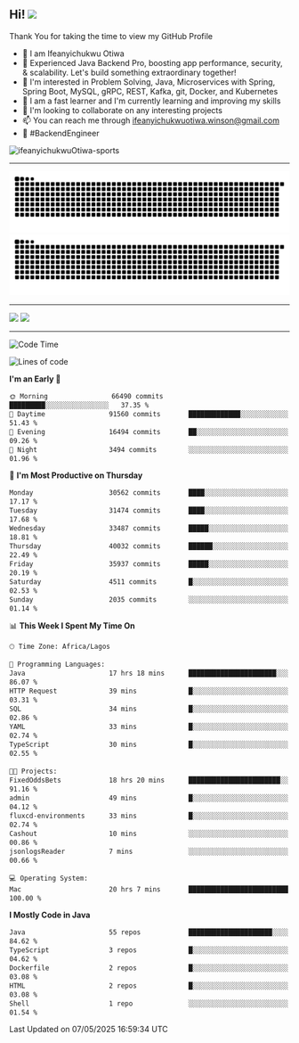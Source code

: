 <!-- BLOG-POST-LIST:START --><!-- BLOG-POST-LIST:END -->

## Hi! <img src="https://media.giphy.com/media/hvRJCLFzcasrR4ia7z/giphy.gif" width="4%"> 

Thank You for taking the time to view my GitHub Profile

- 👋 I am Ifeanyichukwu Otiwa
- 🚀 Experienced Java Backend Pro, boosting app performance, security, & scalability. Let's build something extraordinary together!
- 👀 I'm interested in Problem Solving, Java, Microservices with Spring, Spring Boot, MySQL, gRPC, REST, Kafka, git, Docker, and Kubernetes
- 🌱 I am a fast learner and I'm currently learning and improving my skills
- 💞️ I'm looking to collaborate on any interesting projects
- 📫 You can reach me through ifeanyichukwuotiwa.winson@gmail.com
- 🚀 #BackendEngineer

<p align="left" marginTop="10px"> <img src="https://komarev.com/ghpvc/?username=ifeanyichukwuOtiwa-sports&label=Profile%20views&color=0e75b6&style=for-the-badge" alt="ifeanyichukwuOtiwa-sports" /> </p>

***

<!--🐍📈SNAKEGRAPH / 🌐WEBSITE: https://github.com/Platane/snk -->
![github contribution grid snake animation](https://raw.githubusercontent.com/ifeanyichukwuOtiwa-sports/ifeanyichukwuOtiwa-sports/output/github-contribution-grid-snake-dark.svg#gh-dark-mode-only)![github contribution grid snake animation](https://raw.githubusercontent.com/ifeanyichukwuOtiwa-sports/ifeanyichukwuOtiwa-sports/output/github-contribution-grid-snake.svg#gh-light-mode-only)

***

<p float="left">
  <img float="left" src="https://github-readme-stats.vercel.app/api?username=ifeanyichukwuOtiwa-sports&count_private=true&include_all_commits=true&theme=react&show_icons=true" />
  <img float="right" src="https://github-readme-stats.vercel.app/api/top-langs/?username=ifeanyichukwuOtiwa-sports&layout=compact&show_icons=true&theme=react" /> 
</p>

***



<!--START_SECTION:waka-->
![Code Time](http://img.shields.io/badge/Code%20Time-3%2C667%20hrs%2052%20mins-blue)

![Lines of code](https://img.shields.io/badge/From%20Hello%20World%20I%27ve%20Written-49.3%20million%20lines%20of%20code-blue)

**I'm an Early 🐤** 

```text
🌞 Morning                66490 commits       █████████░░░░░░░░░░░░░░░░   37.35 % 
🌆 Daytime                91560 commits       █████████████░░░░░░░░░░░░   51.43 % 
🌃 Evening                16494 commits       ██░░░░░░░░░░░░░░░░░░░░░░░   09.26 % 
🌙 Night                  3494 commits        ░░░░░░░░░░░░░░░░░░░░░░░░░   01.96 % 
```
📅 **I'm Most Productive on Thursday** 

```text
Monday                   30562 commits       ████░░░░░░░░░░░░░░░░░░░░░   17.17 % 
Tuesday                  31474 commits       ████░░░░░░░░░░░░░░░░░░░░░   17.68 % 
Wednesday                33487 commits       █████░░░░░░░░░░░░░░░░░░░░   18.81 % 
Thursday                 40032 commits       ██████░░░░░░░░░░░░░░░░░░░   22.49 % 
Friday                   35937 commits       █████░░░░░░░░░░░░░░░░░░░░   20.19 % 
Saturday                 4511 commits        █░░░░░░░░░░░░░░░░░░░░░░░░   02.53 % 
Sunday                   2035 commits        ░░░░░░░░░░░░░░░░░░░░░░░░░   01.14 % 
```


📊 **This Week I Spent My Time On** 

```text
🕑︎ Time Zone: Africa/Lagos

💬 Programming Languages: 
Java                     17 hrs 18 mins      ██████████████████████░░░   86.07 % 
HTTP Request             39 mins             █░░░░░░░░░░░░░░░░░░░░░░░░   03.31 % 
SQL                      34 mins             █░░░░░░░░░░░░░░░░░░░░░░░░   02.86 % 
YAML                     33 mins             █░░░░░░░░░░░░░░░░░░░░░░░░   02.74 % 
TypeScript               30 mins             █░░░░░░░░░░░░░░░░░░░░░░░░   02.55 % 

🐱‍💻 Projects: 
FixedOddsBets            18 hrs 20 mins      ███████████████████████░░   91.16 % 
admin                    49 mins             █░░░░░░░░░░░░░░░░░░░░░░░░   04.12 % 
fluxcd-environments      33 mins             █░░░░░░░░░░░░░░░░░░░░░░░░   02.74 % 
Cashout                  10 mins             ░░░░░░░░░░░░░░░░░░░░░░░░░   00.86 % 
jsonlogsReader           7 mins              ░░░░░░░░░░░░░░░░░░░░░░░░░   00.66 % 

💻 Operating System: 
Mac                      20 hrs 7 mins       █████████████████████████   100.00 % 
```

**I Mostly Code in Java** 

```text
Java                     55 repos            █████████████████████░░░░   84.62 % 
TypeScript               3 repos             █░░░░░░░░░░░░░░░░░░░░░░░░   04.62 % 
Dockerfile               2 repos             █░░░░░░░░░░░░░░░░░░░░░░░░   03.08 % 
HTML                     2 repos             █░░░░░░░░░░░░░░░░░░░░░░░░   03.08 % 
Shell                    1 repo              ░░░░░░░░░░░░░░░░░░░░░░░░░   01.54 % 
```




 Last Updated on 07/05/2025 16:59:34 UTC
<!--END_SECTION:waka-->

<!--
<p align="center">
![trophy](https://github-profile-trophy.vercel.app/?username=ifeanyichukwuOtiwa-sports&theme=onedark) (https://github.com/ryo-ma/github-profile-trophy)
</p>
-->

<!---
ifeanyi-otiwa/ifeanyi-otiwa is a ✨ special ✨ repository because its `README.md` (this file) appears on your GitHub profile.
You can click the Preview link to take a look at your changes.
--->
